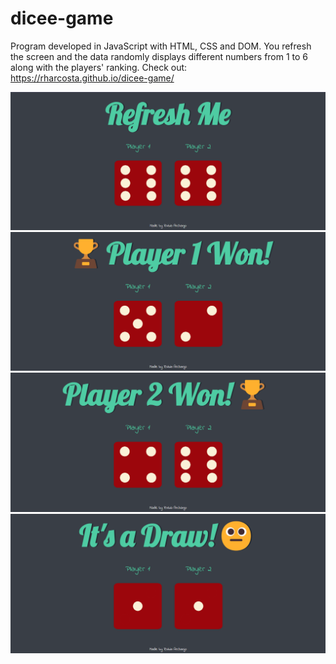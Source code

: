 # dicee-game

Program developed in JavaScript with HTML, CSS and DOM. 
You refresh the screen and the data randomly displays different numbers from 1 to 6 along with the players' ranking.
Check out: https://rharcosta.github.io/dicee-game/

<img src="https://github.com/rharcosta/dicee-game/blob/main/images/refresh.png" />
<img src="https://github.com/rharcosta/dicee-game/blob/main/images/player1won.png" />
<img src="https://github.com/rharcosta/dicee-game/blob/main/images/player2won.png" />
<img src="https://github.com/rharcosta/dicee-game/blob/main/images/draw.png" />

